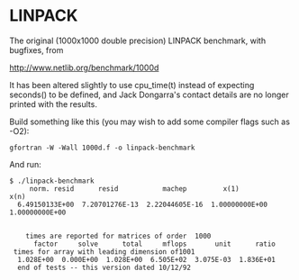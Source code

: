 # LINPACK
The original (1000x1000 double precision) LINPACK benchmark, with bugfixes, from

http://www.netlib.org/benchmark/1000d

It has been altered slightly to use cpu_time(t) instead of expecting
seconds() to be defined, and Jack Dongarra's contact details are no
longer printed with the results.

Build something like this (you may wish to add some compiler flags such as -O2):

    gfortran -W -Wall 1000d.f -o linpack-benchmark

And run:

```
$ ./linpack-benchmark 
     norm. resid      resid           machep         x(1)          x(n)
  6.49150133E+00  7.20701276E-13  2.22044605E-16  1.00000000E+00  1.00000000E+00


    times are reported for matrices of order  1000
      factor     solve      total     mflops       unit      ratio
 times for array with leading dimension of1001
  1.028E+00  0.000E+00  1.028E+00  6.505E+02  3.075E-03  1.836E+01
  end of tests -- this version dated 10/12/92
```
